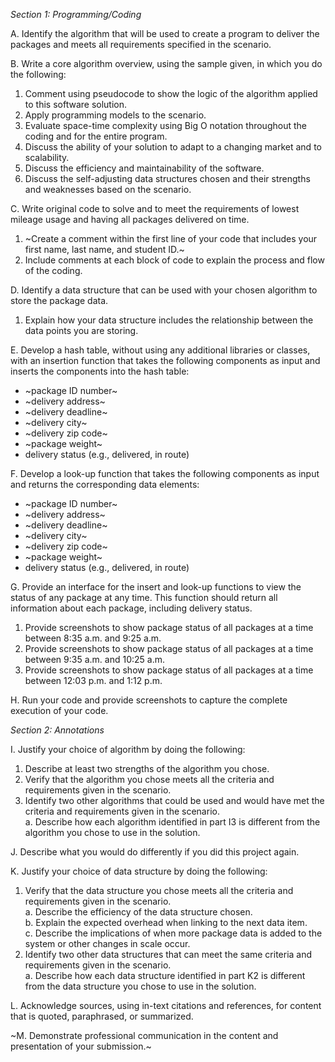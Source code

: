 *Section 1: Programming/Coding*

A. Identify the algorithm that will be used to create a program to deliver the packages and meets all  requirements specified in the scenario.

B. Write a core algorithm overview, using the sample given, in which you do the following:    
1. Comment using pseudocode to show the logic of the algorithm applied to this software solution.    
2. Apply programming models to the scenario.    
3. Evaluate space-time complexity using Big O notation throughout the coding and for the entire program.    
4. Discuss the ability of your solution to adapt to a changing market and to scalability.    
5. Discuss the efficiency and maintainability of the software.    
6. Discuss the self-adjusting data structures chosen and their strengths and weaknesses based on the scenario.    


C. Write original code to solve and to meet the requirements of lowest mileage usage and having all  packages delivered on time.        
1. ~Create a comment within the first line of your code that includes your first name, last name, and student ID.~
2. Include comments at each  block of code to explain the process and flow of the coding.    

D. Identify a data structure that can be used with your chosen algorithm to store the package data.    
1. Explain how your data structure includes the relationship between the data points you are storing.    

E. Develop a hash table, without using any additional libraries or classes, with an insertion function that takes the following components as input and inserts the components into the hash table:    
* ~package ID number~    
* ~delivery address~    
* ~delivery deadline~    
* ~delivery city~    
* ~delivery zip code~  
* ~package weight~    
* delivery status (e.g., delivered, in route)    

F. Develop a look-up function that takes the following components as input and returns the corresponding data elements:    
* ~package ID number~    
* ~delivery address~    
* ~delivery deadline~    
* ~delivery city~    
* ~delivery zip code~    
* ~package weight~    
* delivery status (e.g., delivered, in route)    

G. Provide an interface for the insert and look-up functions to view the status of any package at any time. This function should return all information about each package, including delivery status.    
1. Provide screenshots to show package status of all packages at a time between 8:35 a.m. and 9:25 a.m.    
2. Provide screenshots to show package status of all packages at a time between 9:35 a.m. and 10:25 a.m.    
3. Provide screenshots to show package status of all packages at a time between 12:03 p.m. and 1:12 p.m.    

H. Run your code and provide screenshots to capture the complete execution of your code.    

*Section 2: Annotations*    

I. Justify your choice of algorithm by doing the following:    
1. Describe at least  two strengths of the algorithm you chose.    
2. Verify that the algorithm you chose meets all  the criteria and requirements given in the scenario.    
3. Identify two other algorithms that could be used and would have met the criteria and requirements given in the scenario.    
a. Describe how each  algorithm identified in part I3 is different from the algorithm you chose to use in the solution.    

J. Describe what you would do differently if you did this project again.    

K. Justify your choice of data structure by doing the following:    
1. Verify that the data structure you chose meets all  the criteria and requirements given in the scenario.    
a. Describe the efficiency of the data structure chosen.    
b. Explain the expected overhead when linking to the next data item.    
c. Describe the implications of when more package data is added to the system or other changes in scale occur.    
2. Identify two other data structures that can meet the same criteria and requirements given in the scenario.    
a. Describe how each  data structure identified in part K2 is different from the data structure you chose to use in the solution.    

L.  Acknowledge sources, using in-text citations and references, for content that is quoted, paraphrased, or summarized.    

~M. Demonstrate professional communication in the content and presentation of your submission.~    
